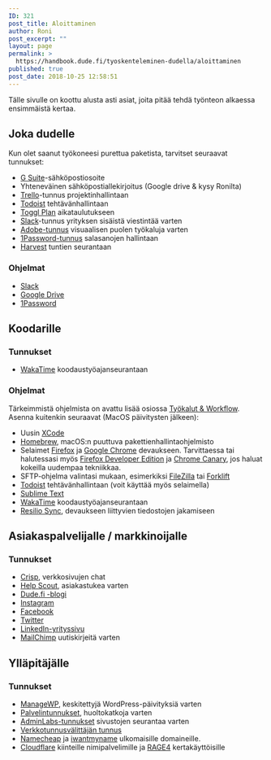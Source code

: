 ```yaml
---
ID: 321
post_title: Aloittaminen
author: Roni
post_excerpt: ""
layout: page
permalink: >
  https://handbook.dude.fi/tyoskenteleminen-dudella/aloittaminen
published: true
post_date: 2018-10-25 12:58:51
---
```

Tälle sivulle on koottu alusta asti asiat, joita pitää tehdä työnteon alkaessa ensimmäistä kertaa.
<h2>Joka dudelle</h2>
Kun olet saanut työkoneesi purettua paketista, tarvitset seuraavat tunnukset:
<ul>
 	<li><a href="https://gsuite.google.fi/intl/fi/">G Suite</a>-sähköpostiosoite</li>
 	<li>Yhteneväinen sähköpostiallekirjoitus (Google drive &amp; kysy Ronilta)</li>
 	<li><a href="https://trello.com">Trello</a>-tunnus projektinhallintaan</li>
 	<li><a href="https://todoist.com/">Todoist</a> tehtävänhallintaan</li>
 	<li><a href="https://teamweek.com">Toggl Plan</a> aikataulutukseen</li>
 	<li><a href="https://slack.com/">Slack</a>-tunnus yrityksen sisäistä viestintää varten</li>
 	<li><a href="https://www.adobe.com/fi">Adobe-tunnus</a> visuaalisen puolen työkaluja varten</li>
 	<li><a href="https://1password.com/">1Password-tunnus</a> salasanojen hallintaan</li>
 	<li><a href="https://www.getharvest.com/">Harvest</a> tuntien seurantaan</li>
</ul>
<h3>Ohjelmat</h3>
<ul>
 	<li><a href="https://slack.com/">Slack</a></li>
 	<li><a href="https://www.google.com/drive/download/">Google Drive</a></li>
 	<li><a href="https://1password.com/">1Password</a></li>
</ul>
<h2>Koodarille</h2>
<h3>Tunnukset</h3>
<ul>
 	<li><a href="https://wakatime.com">WakaTime</a> koodaustyöajanseurantaan</li>
</ul>
<h3>Ohjelmat</h3>
Tärkeimmistä ohjelmista on avattu lisää osiossa <a href="https://handbook.dude.fi/tyoskenteleminen-dudella/tyokalut-workflow">Työkalut &amp; Workflow</a>. Asenna kuitenkin seuraavat (MacOS päivitysten jälkeen):
<ul>
 	<li>Uusin <a href="https://itunes.apple.com/fi/app/xcode/id497799835?mt=12">XCode</a></li>
 	<li><a href="https://brew.sh/index_fi">Homebrew</a>, macOS:n puuttuva pakettienhallintaohjelmisto</li>
 	<li>Selaimet <a href="https://www.firefox.com">Firefox</a> ja <a href="https://www.google.com/chrome/">Google Chrome</a> devaukseen. Tarvittaessa tai halutessasi myös <a href="https://www.mozilla.org/en-US/firefox/developer/">Firefox Developer Edition</a> ja <a href="https://www.google.com/chrome/canary/">Chrome Canary</a>, jos haluat kokeilla uudempaa tekniikkaa.</li>
 	<li>SFTP-ohjelma valintasi mukaan, esimerkiksi <a href="https://filezilla-project.org/">FileZilla</a> tai <a href="https://binarynights.com/">Forklift</a></li>
 	<li><a href="https://todoist.com/">Todoist</a> tehtävänhallintaan (voit käyttää myös selaimella)</li>
 	<li><a href="https://www.sublimetext.com">Sublime Text</a></li>
 	<li><a href="https://wakatime.com">WakaTime</a> koodaustyöajanseurantaan</li>
 	<li><a href="https://www.resilio.com/individuals/">Resilio Sync</a>, devaukseen liittyvien tiedostojen jakamiseen</li>
</ul>
<h2>Asiakaspalvelijalle / markkinoijalle</h2>
<h3>Tunnukset</h3>
<ul>
 	<li><a href="https://crisp.chat">Crisp</a>, verkkosivujen chat</li>
 	<li><a href="https://www.helpscout.com/">Help Scout</a>, asiakastukea varten</li>
 	<li><a href="https://dude.fi/blogi">Dude.fi -blogi</a></li>
 	<li><a href="https://instagram.com/digitoimistodude/">Instagram</a></li>
 	<li><a href="https://www.facebook.com/digitoimistodude/">Facebook</a></li>
 	<li><a href="https://www.twitter.com/dudetoimisto/">Twitter</a></li>
 	<li><a href="https://www.linkedin.com/company/digitoimisto-dude-oy/">LinkedIn-yrityssivu</a></li>
 	<li><a href="https://mailchimp.com/">MailChimp</a> uutiskirjeitä varten</li>
</ul>
<h2>Ylläpitäjälle</h2>
<h3>Tunnukset</h3>
<ul>
 	<li><a href="https://orion.managewp.com/dashboard/">ManageWP</a>, keskitettyjä WordPress-päivityksiä varten</li>
 	<li><a href="https://handbook.dude.fi/palvelimet">Palvelintunnukset</a>, huoltokatkoja varten</li>
 	<li><a href="https://dashboard.adminlabs.com">AdminLabs-tunnukset</a> sivustojen seurantaa varten</li>
 	<li><a href="https://registry.domain.fi/s/">Verkkotunnusvälittäjän tunnus</a></li>
 	<li><a href="https://www.namecheap.com/">Namecheap</a> ja <a href="https://iwantmyname.com/">iwantmyname</a> ulkomaisille domaineille.</li>
 	<li><a href="https://www.cloudflare.com/">Cloudflare</a> kiinteille nimipalvelimille ja <a href="https://rage4.com/">RAGE4</a> kertakäyttöisille</li>
</ul>